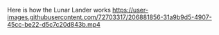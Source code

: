 

Here is how the Lunar Lander works
https://user-images.githubusercontent.com/72703317/206881856-31a9b9d5-4907-45cc-be22-d5c7c20d843b.mp4

